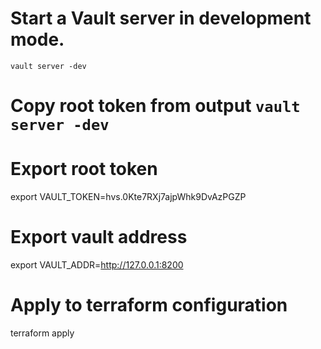 # Start a Vault server in development mode.
```shell
vault server -dev
```

# Copy root token from output `vault server -dev`

# Export root token
export VAULT_TOKEN=hvs.0Kte7RXj7ajpWhk9DvAzPGZP

# Export vault address
export VAULT_ADDR=http://127.0.0.1:8200

# Apply to terraform configuration
terraform apply
